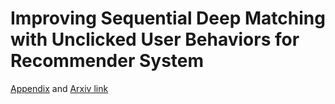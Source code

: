 # Improving Sequential Deep Matching with Unclicked User Behaviors for Recommender System
[Appendix](https://github.com/alicogintel/XDM/blob/main/DASFAA2022_XDM_Appendix.pdf) and [Arxiv link](https://arxiv.org/pdf/2010.12837.pdf)
